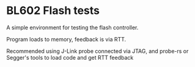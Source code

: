 # BL602 Flash tests

A simple environment for testing the flash controller.

Program loads to memory, feedback is via RTT.

Recommended using J-Link probe connected via JTAG, and probe-rs or Segger's tools to load code and get RTT feedback